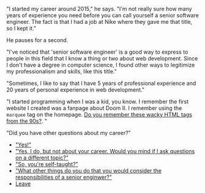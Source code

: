 "I started my career around 2015," he says. "I'm not really sure how many years of experience you need before you can call yourself a senior software engineer. The fact is that I had a job at Nike where they gave me that title, so I kept it."

He pauses for a second.

"I've noticed that 'senior software engineer' is a good way to express to people in this field that I know a thing or two about web development. Since I don't have a degree in computer science, I found other ways to legitimize my professionalism and skills, like this title."

"Sometimes, I like to say that I have 5 years of professional experience and 20 years of personal experience in web development."

"I started programming when I was a kid, you know. I remember the first website I created was a fanpage about Doom II. I remember using the `marquee` tag on the homepage. [Do you remember these wacky HTML tags from the 90s?](https://medium.com/@yvesgurcan/remember-marquee-and-blink-15ac3de4c790). "

"Did you have other questions about my career?" 

- ["Yes!"](job.md)
- ["Yes, I do, but not about your career. Would you mind if I ask questions on a different topic?"](questions.md)
- ["So, you're self-taught?"](self-taught.md)
- ["What other things do you do that you would consider the responsibilities of a senior enginwer?"](senior-responsibilities.md)
- [Leave](leave.md)
